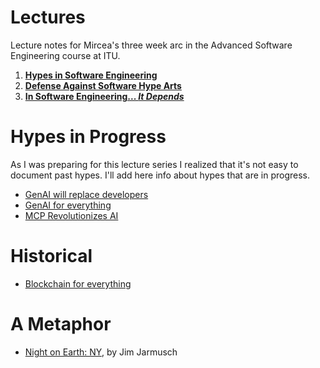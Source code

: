 
# Lectures

Lecture notes for Mircea's three week arc in the Advanced Software Engineering course at ITU.

1. **[Hypes in Software Engineering](./1-hypes.md)**
2. **[Defense Against Software Hype Arts](./2-defense.md)**
3. **[In Software Engineering... *It Depends*](./3-it-depends.md)**

# Hypes in Progress

As I was preparing for this lecture series I realized that it's not easy to document past hypes. I'll add here info about hypes that are in progress. 

- [GenAI will replace developers](cases/gen-ai-replaces-devs)
- [GenAI for everything](cases/gen-ai-everything)
- [MCP Revolutionizes AI](cases/mcp)

# Historical
- [Blockchain for everything](cases/blockchain)

# A Metaphor
- [Night on Earth: NY](https://www.youtube.com/watch?v=bgi1qBgi5sA&t=4s), by Jim Jarmusch